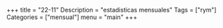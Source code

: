 +++
title = "22-11" 
Description = "estadisticas mensuales"
Tags = ["rym"]
Categories = ["mensual"]
menu = "main"
+++
<!--more-->
